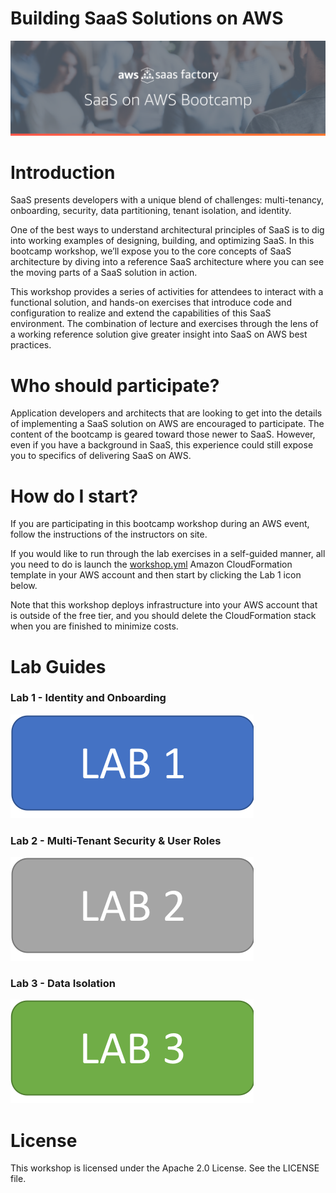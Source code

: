 # Building SaaS Solutions on AWS

![SaaSAWS](images/SaaS-Factory.png "SaaS Factory")

# Introduction
SaaS presents developers with a unique blend of challenges: multi-tenancy, onboarding, security, data partitioning, tenant isolation, and identity.

One of the best ways to understand architectural principles of SaaS is to dig into working examples of designing, building, and optimizing SaaS. In this bootcamp workshop, we’ll expose you to the core concepts of SaaS architecture by diving into a reference SaaS architecture where you can see the moving parts of a SaaS solution in action.

This workshop provides a series of activities for attendees to interact with a functional solution, and hands-on exercises that introduce code and configuration to realize and extend the capabilities of this SaaS environment. The combination of lecture and exercises through the lens of a working reference solution give greater insight into SaaS on AWS best practices.

# Who should participate?
Application developers and architects that are looking to get into the details of implementing a SaaS solution on AWS are encouraged to participate. The content of the bootcamp is geared toward those newer to SaaS. However, even if you have a background in SaaS, this experience could still expose you to specifics of delivering SaaS on AWS.

# How do I start?
If you are participating in this bootcamp workshop during an AWS event, follow the instructions of the instructors on site.

If you would like to run through the lab exercises in a self-guided manner, all you need to do is launch the [workshop.yml](https://github.com/gibbsie/saas-octankhollywood/blob/master/resources/workshop.yml) Amazon CloudFormation template in your AWS account and then start by clicking the Lab 1 icon below.

Note that this workshop deploys infrastructure into your AWS account that is outside of the free tier, and you should delete the CloudFormation stack when you are finished to minimize costs.

# Lab Guides
### Lab 1 - Identity and Onboarding
[![Lab1](images/lab1.png)](https://github.com/gibbsie/saas-octankhollywood/blob/master/Lab1.md "Lab 1")

### Lab 2 - Multi-Tenant Security & User Roles
[![Lab2](images/lab2.png)](https://github.com/gibbsie/saas-octankhollywood/blob/master/Lab2.md "Lab 2")

### Lab 3 - Data Isolation
[![Lab3](images/lab3.png)](https://github.com/gibbsie/saas-octankhollywood/blob/master/Lab3.md "Lab 3")

# License
This workshop is licensed under the Apache 2.0 License. See the LICENSE file.
